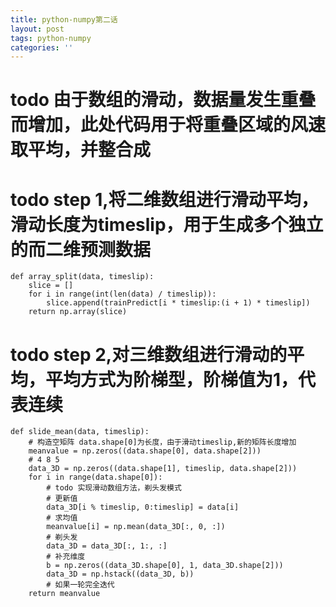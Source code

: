 ```yaml
---
title: python-numpy第二话
layout: post
tags: python-numpy
categories: ''
---
```

# todo 由于数组的滑动，数据量发生重叠而增加，此处代码用于将重叠区域的风速取平均，并整合成
# todo step 1,将二维数组进行滑动平均，滑动长度为timeslip，用于生成多个独立的而二维预测数据

```
def array_split(data, timeslip):
    slice = []
    for i in range(int(len(data) / timeslip)):
        slice.append(trainPredict[i * timeslip:(i + 1) * timeslip])
    return np.array(slice)
```

# todo step 2,对三维数组进行滑动的平均，平均方式为阶梯型，阶梯值为1，代表连续

```
def slide_mean(data, timeslip):
    # 构造空矩阵 data.shape[0]为长度，由于滑动timeslip,新的矩阵长度增加
    meanvalue = np.zeros((data.shape[0], data.shape[2]))
    # 4 8 5
    data_3D = np.zeros((data.shape[1], timeslip, data.shape[2]))
    for i in range(data.shape[0]):
        # todo 实现滑动数组方法，剃头发模式
        # 更新值
        data_3D[i % timeslip, 0:timeslip] = data[i]
        # 求均值
        meanvalue[i] = np.mean(data_3D[:, 0, :])
        # 剃头发
        data_3D = data_3D[:, 1:, :]
        # 补充维度
        b = np.zeros((data_3D.shape[0], 1, data_3D.shape[2]))
        data_3D = np.hstack((data_3D, b))
        # 如果一轮完全迭代
    return meanvalue
```
